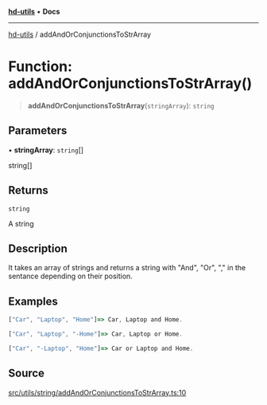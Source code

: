 [**hd-utils**](../README.md) • **Docs**

***

[hd-utils](../globals.md) / addAndOrConjunctionsToStrArray

# Function: addAndOrConjunctionsToStrArray()

> **addAndOrConjunctionsToStrArray**(`stringArray`): `string`

## Parameters

• **stringArray**: `string`[]

string[]

## Returns

`string`

A string

## Description

It takes an array of strings and returns a string with "And", "Or", "," in the sentance depending on their position.

## Examples

```ts
["Car", "Laptop", "Home"]=> Car, Laptop and Home.
```

```ts
["Car", "Laptop", "-Home"]=> Car, Laptop or Home.
```

```ts
["Car", "-Laptop", "Home"]=> Car or Laptop and Home.
```

## Source

[src/utils/string/addAndOrConjunctionsToStrArray.ts:10](https://github.com/AhmadHddad/h-utils/blob/5c76ff5de068cee019fc632d9da2e395721bb48f/src/utils/string/addAndOrConjunctionsToStrArray.ts#L10)
